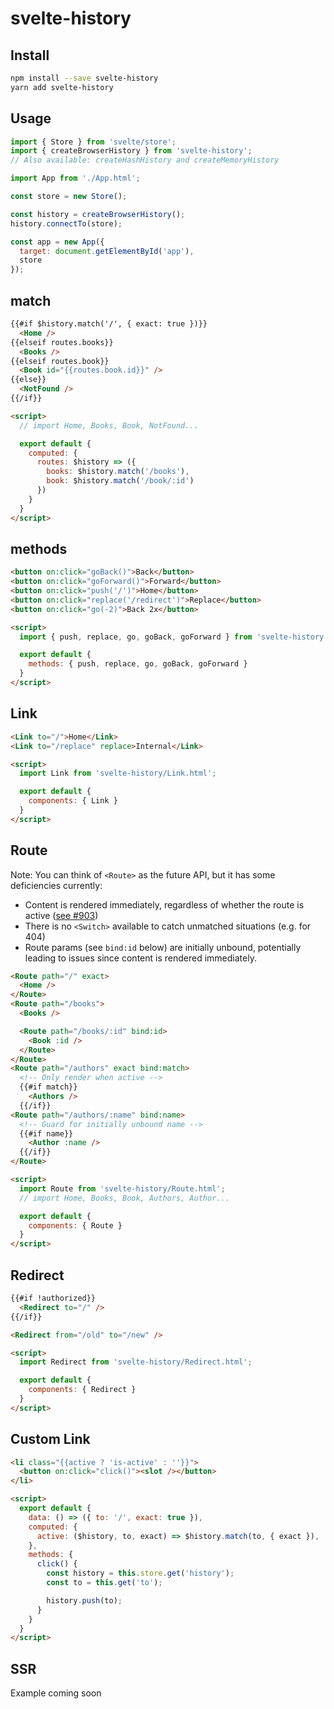 # svelte-history

## Install

```sh
npm install --save svelte-history
yarn add svelte-history
```

## Usage

```js
import { Store } from 'svelte/store';
import { createBrowserHistory } from 'svelte-history';
// Also available: createHashHistory and createMemoryHistory

import App from './App.html';

const store = new Store();

const history = createBrowserHistory();
history.connectTo(store);

const app = new App({
  target: document.getElementById('app'),
  store
});
```

## match

```html
{{#if $history.match('/', { exact: true })}}
  <Home />
{{elseif routes.books}}
  <Books />
{{elseif routes.book}}
  <Book id="{{routes.book.id}}" />
{{else}}
  <NotFound />
{{/if}}

<script>
  // import Home, Books, Book, NotFound...

  export default {
    computed: {
      routes: $history => ({
        books: $history.match('/books'),
        book: $history.match('/book/:id')
      })
    }
  }
</script>
```

## methods

```html
<button on:click="goBack()">Back</button>
<button on:click="goForward()">Forward</button>
<button on:click="push('/')">Home</button>
<button on:click="replace('/redirect')">Replace</button>
<button on:click="go(-2)">Back 2x</button>

<script>
  import { push, replace, go, goBack, goForward } from 'svelte-history';

  export default {
    methods: { push, replace, go, goBack, goForward }
  }
</script>
```

## Link

```html
<Link to="/">Home</Link>
<Link to="/replace" replace>Internal</Link>

<script>
  import Link from 'svelte-history/Link.html';

  export default {
    components: { Link }
  }
</script>
```

## Route

Note: You can think of `<Route>` as the future API, but it has some deficiencies
currently:

* Content is rendered immediately, regardless of whether the route is active
  ([see #903](https://github.com/sveltejs/svelte/issues/903))
* There is no `<Switch>` available to catch unmatched situations (e.g. for 404)
* Route params (see `bind:id` below) are initially unbound, potentially leading
  to issues since content is rendered immediately.

```html
<Route path="/" exact>
  <Home />
</Route>
<Route path="/books">
  <Books />

  <Route path="/books/:id" bind:id>
    <Book :id />
  </Route>
</Route>
<Route path="/authors" exact bind:match>
  <!-- Only render when active -->
  {{#if match}}
    <Authors />
  {{/if}}
<Route path="/authors/:name" bind:name>
  <!-- Guard for initially unbound name -->
  {{#if name}}
    <Author :name />
  {{/if}}
</Route>

<script>
  import Route from 'svelte-history/Route.html';
  // import Home, Books, Book, Authors, Author...

  export default {
    components: { Route }
  }
</script>
```

## Redirect

```html
{{#if !authorized}}
  <Redirect to="/" />
{{/if}}

<Redirect from="/old" to="/new" />

<script>
  import Redirect from 'svelte-history/Redirect.html';

  export default {
    components: { Redirect }
  }
</script>
```

## Custom Link

```html
<li class="{{active ? 'is-active' : ''}}">
  <button on:click="click()"><slot /></button>
</li>

<script>
  export default {
    data: () => ({ to: '/', exact: true }),
    computed: {
      active: ($history, to, exact) => $history.match(to, { exact }),
    },
    methods: {
      click() {
        const history = this.store.get('history');
        const to = this.get('to');

        history.push(to);
      }
    }
  }
</script>
```

## SSR

Example coming soon
